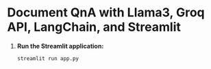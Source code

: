 # Document QnA with Llama3, Groq API, LangChain, and Streamlit


1. **Run the Streamlit application:**
   ```bash
   streamlit run app.py
   ```
